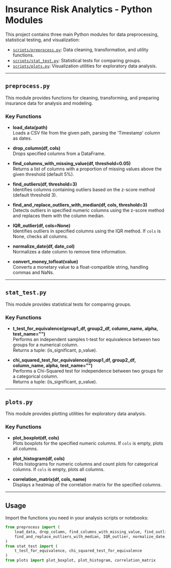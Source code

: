 # Insurance Risk Analytics - Python Modules

This project contains three main Python modules for data preprocessing, statistical testing, and visualization:

- [`scripts/preprocess.py`](scripts/preprocess.py): Data cleaning, transformation, and utility functions.
- [`scripts/stat_test.py`](scripts/stat_test.py): Statistical tests for comparing groups.
- [`scripts/plots.py`](scripts/plots.py): Visualization utilities for exploratory data analysis.

---

## `preprocess.py`

This module provides functions for cleaning, transforming, and preparing insurance data for analysis and modeling.

### Key Functions

- **load_data(path)**  
  Loads a CSV file from the given path, parsing the 'Timestamp' column as dates.

- **drop_column(df, cols)**  
  Drops specified columns from a DataFrame.

- **find_columns_with_missing_value(df, threshold=0.05)**  
  Returns a list of columns with a proportion of missing values above the given threshold (default 5%).

- **find_outliers(df, threshold=3)**  
  Identifies columns containing outliers based on the z-score method (default threshold 3).

- **find_and_replace_outliers_with_median(df, cols, threshold=3)**  
  Detects outliers in specified numeric columns using the z-score method and replaces them with the column median.

- **IQR_outlier(df, cols=None)**  
  Identifies outliers in specified columns using the IQR method. If `cols` is None, checks all columns.

- **normalize_date(df, date_col)**  
  Normalizes a date column to remove time information.

- **convert_money_tofloat(value)**  
  Converts a monetary value to a float-compatible string, handling commas and NaNs.

---

## `stat_test.py`

This module provides statistical tests for comparing groups.

### Key Functions

- **t_test_for_equivalence(group1_df, group2_df, column_name, alpha, test_name="")**  
  Performs an independent samples t-test for equivalence between two groups for a numerical column.  
  Returns a tuple: (is_significant, p_value).

- **chi_squared_test_for_equivalence(group1_df, group2_df, column_name, alpha, test_name="")**  
  Performs a Chi-Squared test for independence between two groups for a categorical column.  
  Returns a tuple: (is_significant, p_value).

---

## `plots.py`

This module provides plotting utilities for exploratory data analysis.

### Key Functions

- **plot_boxplot(df, cols)**  
  Plots boxplots for the specified numeric columns. If `cols` is empty, plots all columns.

- **plot_histogram(df, cols)**  
  Plots histograms for numeric columns and count plots for categorical columns. If `cols` is empty, plots all columns.

- **correlation_matrix(df, cols, name)**  
  Displays a heatmap of the correlation matrix for the specified columns.

---

## Usage

Import the functions you need in your analysis scripts or notebooks:

```python
from preprocess import (
    load_data, drop_column, find_columns_with_missing_value, find_outliers,
    find_and_replace_outliers_with_median, IQR_outlier, normalize_date, convert_money_tofloat
)
from stat_test import (
    t_test_for_equivalence, chi_squared_test_for_equivalence
)
from plots import plot_boxplot, plot_histogram, correlation_matrix